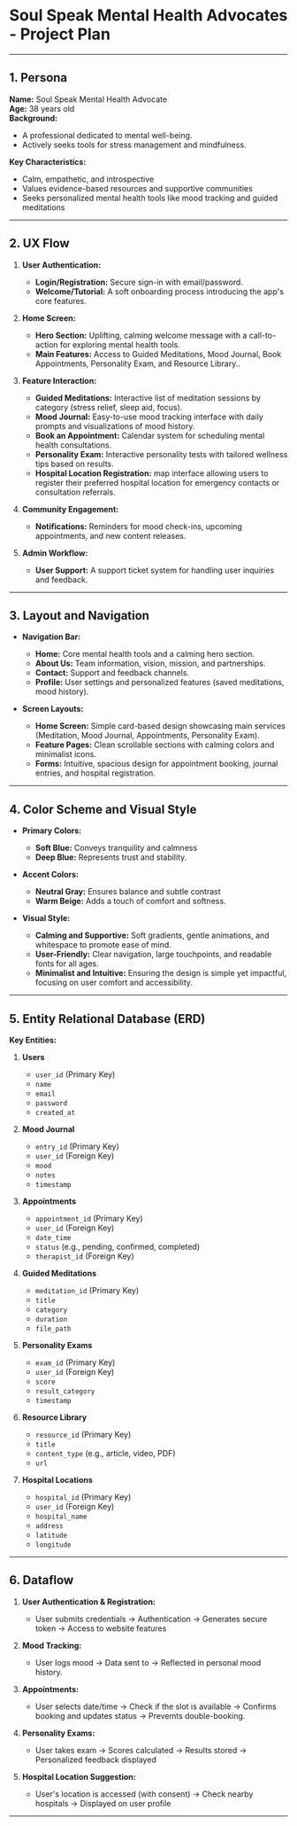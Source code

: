 # Soul Speak Mental Health Advocates - Project Plan

---

## 1. Persona

**Name:** Soul Speak Mental Health Advocate  
**Age:** 38 years old  
**Background:**  
* A professional dedicated to mental well-being.  
* Actively seeks tools for stress management and mindfulness.

**Key Characteristics:**  
* Calm, empathetic, and introspective  
* Values evidence-based resources and supportive communities
* Seeks personalized mental health tools like mood tracking and guided meditations

---

## 2. UX Flow

1. **User Authentication:**  
   - **Login/Registration:** Secure sign-in with email/password.
   - **Welcome/Tutorial:** A soft onboarding process introducing the app's core features.

2. **Home Screen:**  
   - **Hero Section:** Uplifting, calming welcome message with a call-to-action for exploring mental health tools.
   - **Main Features:** Access to Guided Meditations, Mood Journal, Book Appointments, Personality Exam, and Resource Library..

3. **Feature Interaction:**  
   - **Guided Meditations:** Interactive list of meditation sessions by category (stress relief, sleep aid, focus).
   - **Mood Journal:**  Easy-to-use mood tracking interface with daily prompts and visualizations of mood history.
   - **Book an Appointment:** Calendar system for scheduling mental health consultations.
   - **Personality Exam:** Interactive personality tests with tailored wellness tips based on results.
   - **Hospital Location Registration:**  map interface allowing users to register their preferred hospital location for emergency contacts or consultation referrals.

4. **Community Engagement:**  
   - **Notifications:** Reminders for mood check-ins, upcoming appointments, and new content releases.

5. **Admin Workflow:**  
   - **User Support:** A support ticket system for handling user inquiries and feedback.
   

---

## 3. Layout and Navigation

* **Navigation Bar:**  
  + **Home:** Core mental health tools and a calming hero section.
  + **About Us:** Team information, vision, mission, and partnerships.
  + **Contact:** Support and feedback channels.
  + **Profile:** User settings and personalized features (saved meditations, mood history).

* **Screen Layouts:**  
  + **Home Screen:** Simple card-based design showcasing main services (Meditation, Mood Journal, Appointments, Personality Exam).
  + **Feature Pages:** Clean scrollable sections with calming colors and minimalist icons.
  + **Forms:** Intuitive, spacious design for appointment booking, journal entries, and hospital registration.


---

## 4. Color Scheme and Visual Style

* **Primary Colors:**  
  + **Soft Blue:** Conveys tranquility and calmness
  + **Deep Blue:** Represents trust and stability.

* **Accent Colors:**  
  + **Neutral Gray:** Ensures balance and subtle contrast
  + **Warm Beige:** Adds a touch of comfort and softness.

* **Visual Style:**  
  + **Calming and Supportive:** Soft gradients, gentle animations, and whitespace to promote ease of mind.
  + **User-Friendly:** Clear navigation, large touchpoints, and readable fonts for all ages.
  + **Minimalist and Intuitive:** Ensuring the design is simple yet impactful, focusing on user comfort and accessibility.

---

## 5. Entity Relational Database (ERD)

**Key Entities:**

1. **Users**
   - `user_id` (Primary Key)
   - `name`
   - `email`
   - `password`
   - `created_at`

2. **Mood Journal**
   - `entry_id` (Primary Key)
   - `user_id` (Foreign Key)
   - `mood`
   - `notes`
   - `timestamp`

3. **Appointments**
   - `appointment_id` (Primary Key)
   - `user_id` (Foreign Key)
   - `date_time`
   - `status` (e.g., pending, confirmed, completed)
   - `therapist_id` (Foreign Key)

4. **Guided Meditations**
   - `meditation_id` (Primary Key)
   - `title`
   - `category`
   - `duration`
   - `file_path`

5. **Personality Exams**
   - `exam_id` (Primary Key)
   - `user_id` (Foreign Key)
   - `score`
   - `result_category`
   - `timestamp`

6. **Resource Library**
   - `resource_id` (Primary Key)
   - `title`
   - `content_type` (e.g., article, video, PDF)
   - `url`

7. **Hospital Locations**
   - `hospital_id` (Primary Key)
   - `user_id` (Foreign Key)
   - `hospital_name`
   - `address`
   - `latitude`
   - `longitude`
---

## 6. Dataflow

1. **User Authentication & Registration:**
   - User submits credentials ->  Authentication -> Generates secure token -> Access to website features

2. **Mood Tracking:**
   - User logs mood -> Data sent to  -> Reflected in personal mood history.
3. **Appointments:**
   - User selects date/time -> Check if the slot is available -> Confirms booking and updates status -> Prevemts double-booking.

4. **Personality Exams:**
   - User takes exam -> Scores calculated -> Results stored -> Personalized feedback displayed

5. **Hospital Location Suggestion:**
   - User's location is accessed (with consent) -> Check nearby hospitals -> Displayed on user profile
---
